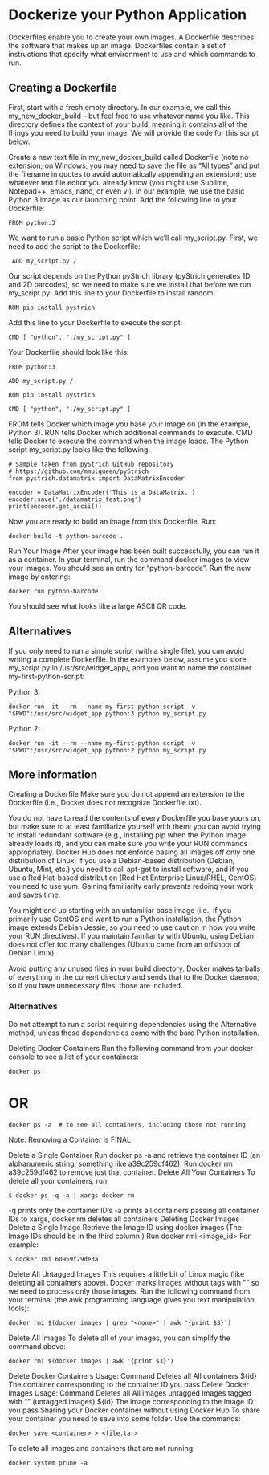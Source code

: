 # Dockerize your Python Application
Dockerfiles enable you to create your own images. A Dockerfile describes the software that makes up an image. Dockerfiles contain a set of instructions that specify what environment to use and which commands to run.

## Creating a Dockerfile
First, start with a fresh empty directory. In our example, we call this my_new_docker_build – but feel free to use whatever name you like. This directory defines the context of your build, meaning it contains all of the things you need to build your image.  We will provide the code for this script below.

Create a new text file in my_new_docker_build called Dockerfile (note no extension; on Windows, you may need to save the file as “All types” and put the filename in quotes to avoid automatically appending an extension); use whatever text file editor you already know (you might use Sublime, Notepad++, emacs, nano, or even vi). In our example, we use the basic Python 3 image as our launching point. Add the following line to your Dockerfile:
```
FROM python:3
```
We want to run a basic Python script which we’ll call my_script.py. First, we need to add the script to the Dockerfile:
```
 ADD my_script.py /
```
Our script depends on the Python pyStrich library (pyStrich generates 1D and 2D barcodes), so we need to make sure we install that before we run my_script.py! Add this line to your Dockerfile to install random:
```
RUN pip install pystrich
```
Add this line to your Dockerfile to execute the script:
```
CMD [ "python", "./my_script.py" ]
```
Your Dockerfile should look like this:
```
FROM python:3

ADD my_script.py /

RUN pip install pystrich

CMD [ "python", "./my_script.py" ]
```
FROM tells Docker which image you base your image on (in the example, Python 3).
RUN tells Docker which additional commands to execute.
CMD tells Docker to execute the command when the image loads.
The Python script my_script.py looks like the following:
```
# Sample taken from pyStrich GitHub repository
# https://github.com/mmulqueen/pyStrich
from pystrich.datamatrix import DataMatrixEncoder

encoder = DataMatrixEncoder('This is a DataMatrix.')
encoder.save('./datamatrix_test.png')
print(encoder.get_ascii())
```
Now you are ready to build an image from this Dockerfile. Run:
```
docker build -t python-barcode .
```
Run Your Image
After your image has been built successfully, you can run it as a container. In your terminal, run the command docker images to view your images. You should see an entry for “python-barcode”. Run the new image by entering:
```
docker run python-barcode
```
You should see what looks like a large ASCII QR code.

## Alternatives
If you only need to run a simple script (with a single file), you can avoid writing a complete Dockerfile. In the examples below, assume you store my_script.py in /usr/src/widget_app/, and you want to name the container my-first-python-script:

Python 3:
```
docker run -it --rm --name my-first-python-script -v "$PWD":/usr/src/widget_app python:3 python my_script.py
```
Python 2:
```
docker run -it --rm --name my-first-python-script -v "$PWD":/usr/src/widget_app python:2 python my_script.py
```
## More information
Creating a Dockerfile
Make sure you do not append an extension to the Dockerfile (i.e., Docker does not recognize Dockerfile.txt).

You do not have to read the contents of every Dockerfile you base yours on, but make sure to at least familiarize yourself with them; you can avoid trying to install redundant software (e.g., installing pip when the Python image already loads it), and you can make sure you write your RUN commands appropriately. Docker Hub does not enforce basing all images off only one distribution of Linux; if you use a Debian-based distribution (Debian, Ubuntu, Mint, etc.) you need to call apt-get to install software, and if you use a Red Hat-based distribution (Red Hat Enterprise Linux/RHEL, CentOS) you need to use yum. Gaining familiarity early prevents redoing your work and saves time.

You might end up starting with an unfamiliar base image (i.e., if you primarily use CentOS and want to run a Python installation, the Python image extends Debian Jessie, so you need to use caution in how you write your RUN directives). If you maintain familiarity with Ubuntu, using Debian does not offer too many challenges (Ubuntu came from an offshoot of Debian Linux).

Avoid putting any unused files in your build directory. Docker makes tarballs of everything in the current directory and sends that to the Docker daemon, so if you have unnecessary files, those are included.

### Alternatives
Do not attempt to run a script requiring dependencies using the Alternative method, unless those dependencies come with the bare Python installation.

Deleting Docker Containers
Run the following command from your docker console to see a list of your containers:
```
docker ps
```
# OR #
```
docker ps -a  # to see all containers, including those not running
```
Note: Removing a Container is FINAL.

Delete a Single Container
Run docker ps -a and retrieve the container ID (an alphanumeric string, something like a39c259df462).
Run docker rm a39c259df462 to remove just that container.
Delete All Your Containers
To delete all your containers, run:
```
$ docker ps -q -a | xargs docker rm
```
-q prints only the container ID’s
-a prints all containers
passing all container IDs to xargs, docker rm deletes all containers
Deleting Docker Images
Delete a Single Image
Retrieve the Image ID using docker images (The Image IDs should be in the third column.)
Run docker rmi <image_id>
For example:
```
$ docker rmi 60959f29de3a
```
Delete All Untagged Images
This requires a little bit of Linux magic (like deleting all containers above). Docker marks images without tags with "<none>" so we need to process only those images. Run the following command from your terminal (the awk programming language gives you text manipulation tools):
```
docker rmi $(docker images | grep "<none>" | awk '{print $3}')
```
Delete All Images
To delete all of your images, you can simplify the command above:
```
docker rmi $(docker images | awk '{print $3}')
```
Delete Docker Containers
Usage:
Command	Deletes
all	All containers
${id}	The container corresponding to the container ID you pass
Delete Docker Images
Usage:
Command	Deletes
all	All images
untagged	Images tagged with “” (untagged images)
${id}	The image corresponding to the Image ID you pass
Sharing your Docker container without using Docker Hub
To share your container you need to save into some folder. Use the commands:
```
docker save <container> > <file.tar>
```
To delete all images and containers that are not running:
```
docker system prune -a
```

